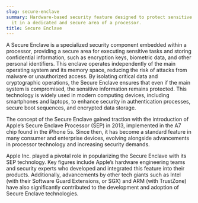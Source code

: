 ```yaml
---
slug: secure-enclave
summary: Hardware-based security feature designed to protect sensitive data by isolating
  it in a dedicated and secure area of a processor.
title: Secure Enclave
---
```


A Secure Enclave is a specialized security component embedded within a processor, providing a secure area for executing sensitive tasks and storing confidential information, such as encryption keys, biometric data, and other personal identifiers. This enclave operates independently of the main operating system and its memory space, reducing the risk of attacks from malware or unauthorized access. By isolating critical data and cryptographic operations, the Secure Enclave ensures that even if the main system is compromised, the sensitive information remains protected. This technology is widely used in modern computing devices, including smartphones and laptops, to enhance security in authentication processes, secure boot sequences, and encrypted data storage.

The concept of the Secure Enclave gained traction with the introduction of Apple’s Secure Enclave Processor (SEP) in 2013, implemented in the A7 chip found in the iPhone 5s. Since then, it has become a standard feature in many consumer and enterprise devices, evolving alongside advancements in processor technology and increasing security demands.

Apple Inc. played a pivotal role in popularizing the Secure Enclave with its SEP technology. Key figures include Apple’s hardware engineering teams and security experts who developed and integrated this feature into their products. Additionally, advancements by other tech giants such as Intel (with their Software Guard Extensions, or SGX) and ARM (with TrustZone) have also significantly contributed to the development and adoption of Secure Enclave technologies.